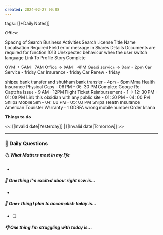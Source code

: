 ```yaml
---
created: 2024-02-27 00:08
---
```

tags:: [[+Daily Notes]]

Office: 

Spacing of Search Business Activities
Search License Title Name
Localisation
Required Field error message in Shares Details
Documents are required for function 1013
Unexpected behaviour when the user switch language
Link To Profile Story Complete


GYM -> 5AM - 7AM
Office -> 8AM - 4PM
Gaadi service -> 9am - 2pm
Car Service - friday
Car Insurance - friday
Car Renew - friday

shippu bank transfer and shubham bank transfer - 4pm - 6pm
Mma Health Insurance Physical Copy - 06 PM - 06: 30 PM
Complete Google Re-Captcha Issue - 9 AM - 12PM
Flight Ticket Reimbursement - 1 -> 12: 30 PM - 01: 00 PM
Link this obsidian with any public site - 01: 30 PM - 04: 00 PM
Shilpa Mobile Sim - 04: 00 PM - 05: 00 PM
Shilpa Health Insurance
American Tourister Warranty - 1
GDRFA wrong mobile number
Order khana 

**Things to do**





<< [[Invalid date|Yesterday]] | [[Invalid date|Tomorrow]] >>

---
### 📅 Daily Questions
##### 🌜 What Matters most in my life
- 

##### 🙌 One thing I'm excited about right now is...
- 

##### 🚀 One+ thing I plan to accomplish today is...
- [ ] 

##### 👎 One thing I'm struggling with today is...
